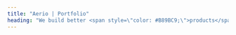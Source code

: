 ```yaml
---
title: "Aerio | Portfolio"
heading: "We build better <span style=\"color: #B89BC9;\">products</span> to help our clients build better <span style=\"color: #B89BC9\">companies</span>"
---
```

